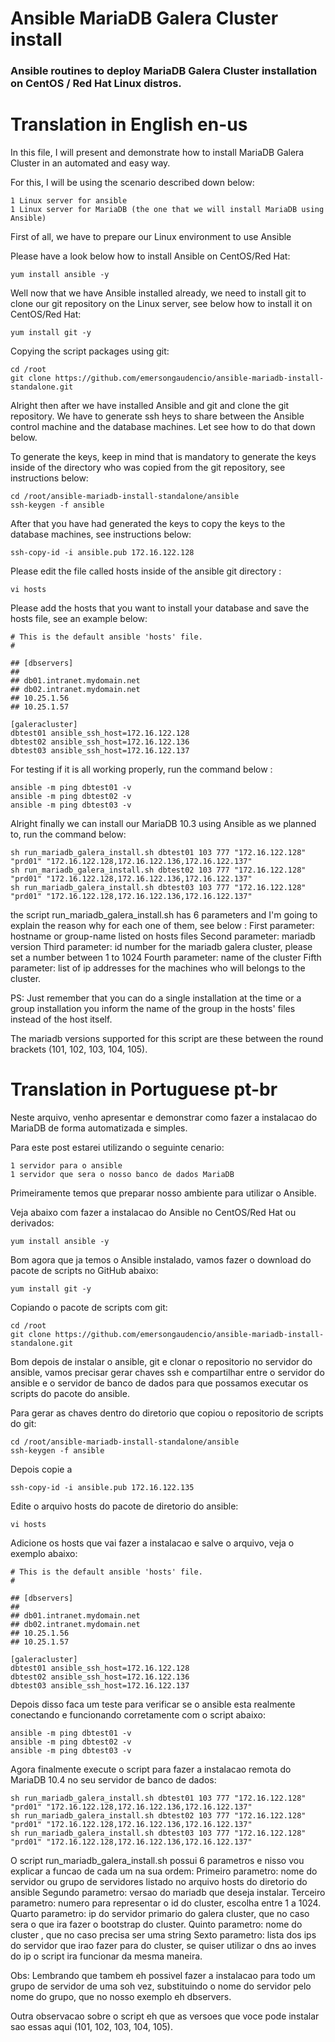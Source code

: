 # Ansible MariaDB Galera Cluster install
### Ansible routines to deploy MariaDB Galera Cluster installation on CentOS / Red Hat Linux distros.

# Translation in English en-us

 In this file, I will present and demonstrate how to install MariaDB Galera Cluster in an automated and easy way.

 For this, I will be using the scenario described down below:
 ```
 1 Linux server for ansible
 1 Linux server for MariaDB (the one that we will install MariaDB using Ansible)
 ```

 First of all, we have to prepare our Linux environment to use Ansible

 Please have a look below how to install Ansible on CentOS/Red Hat:
 ```
 yum install ansible -y
 ```
 Well now that we have Ansible installed already, we need to install git to clone our git repository on the Linux server, see below how to install it on CentOS/Red Hat:
 ```
 yum install git -y
 ```

 Copying the script packages using git:
 ```
 cd /root
 git clone https://github.com/emersongaudencio/ansible-mariadb-install-standalone.git
 ```
 Alright then after we have installed Ansible and git and clone the git repository. We have to generate ssh heys to share between the Ansible control machine and the database machines. Let see how to do that down below.

 To generate the keys, keep in mind that is mandatory to generate the keys inside of the directory who was copied from the git repository, see instructions below:
 ```
 cd /root/ansible-mariadb-install-standalone/ansible
 ssh-keygen -f ansible
 ```
 After that you have had generated the keys to copy the keys to the database machines, see instructions below:
 ```
 ssh-copy-id -i ansible.pub 172.16.122.128
 ```

 Please edit the file called hosts inside of the ansible git directory :
 ```
 vi hosts
 ```
 Please add the hosts that you want to install your database and save the hosts file, see an example below:

 ```
 # This is the default ansible 'hosts' file.
 #

 ## [dbservers]
 ##
 ## db01.intranet.mydomain.net
 ## db02.intranet.mydomain.net
 ## 10.25.1.56
 ## 10.25.1.57

 [galeracluster]
 dbtest01 ansible_ssh_host=172.16.122.128
 dbtest02 ansible_ssh_host=172.16.122.136
 dbtest03 ansible_ssh_host=172.16.122.137
 ```

 For testing if it is all working properly, run the command below :
 ```
 ansible -m ping dbtest01 -v
 ansible -m ping dbtest02 -v
 ansible -m ping dbtest03 -v
 ```

 Alright finally we can install our MariaDB 10.3 using Ansible as we planned to, run the command below:
 ```
 sh run_mariadb_galera_install.sh dbtest01 103 777 "172.16.122.128" "prd01" "172.16.122.128,172.16.122.136,172.16.122.137"  
 sh run_mariadb_galera_install.sh dbtest02 103 777 "172.16.122.128" "prd01" "172.16.122.128,172.16.122.136,172.16.122.137"
 sh run_mariadb_galera_install.sh dbtest03 103 777 "172.16.122.128" "prd01" "172.16.122.128,172.16.122.136,172.16.122.137"
 ```

  the script run_mariadb_galera_install.sh has 6 parameters and I'm going to explain the reason why for each one of them, see below :
  First parameter: hostname or group-name listed on hosts files
  Second parameter: mariadb version
  Third parameter: id number for the mariadb galera cluster, please set a number between 1 to 1024
  Fourth parameter: name of the cluster
  Fifth parameter: list of ip addresses for the machines who will belongs to the cluster.

 PS: Just remember that you can do a single installation at the time or a group installation you inform the name of the group in the hosts' files instead of the host itself.

 The mariadb versions supported for this script are these between the round brackets (101, 102, 103, 104, 105).

# Translation in Portuguese pt-br

Neste arquivo, venho apresentar e demonstrar como fazer a instalacao do MariaDB de forma automatizada e simples.

Para este post estarei utilizando o seguinte cenario:
```
1 servidor para o ansible
1 servidor que sera o nosso banco de dados MariaDB
```

Primeiramente temos que preparar nosso ambiente para utilizar o Ansible.

Veja abaixo com fazer a instalacao do Ansible no CentOS/Red Hat ou derivados:
```
yum install ansible -y
```

Bom agora que ja temos o Ansible instalado, vamos fazer o download do pacote de scripts no GitHub abaixo:
```
yum install git -y
```

Copiando o pacote de scripts com git:
```
cd /root
git clone https://github.com/emersongaudencio/ansible-mariadb-install-standalone.git
```

Bom depois de instalar o ansible, git e clonar o repositorio no servidor do ansible, vamos precisar gerar chaves ssh e compartilhar entre o servidor do ansible e o servidor de banco de dados para que possamos executar os scripts do pacote do ansible.

Para gerar as chaves dentro do diretorio que copiou o repositorio de scripts do git:
```
cd /root/ansible-mariadb-install-standalone/ansible
ssh-keygen -f ansible
```
Depois copie a
```
ssh-copy-id -i ansible.pub 172.16.122.135
```

Edite o arquivo hosts do pacote de diretorio do ansible:
```
vi hosts
```
Adicione os hosts que vai fazer a instalacao e salve o arquivo, veja o exemplo abaixo:

```
# This is the default ansible 'hosts' file.
#

## [dbservers]
##
## db01.intranet.mydomain.net
## db02.intranet.mydomain.net
## 10.25.1.56
## 10.25.1.57

[galeracluster]
dbtest01 ansible_ssh_host=172.16.122.128
dbtest02 ansible_ssh_host=172.16.122.136
dbtest03 ansible_ssh_host=172.16.122.137
```

Depois disso faca um teste para verificar se o ansible esta realmente conectando e funcionando corretamente com o script abaixo:
```
ansible -m ping dbtest01 -v
ansible -m ping dbtest02 -v
ansible -m ping dbtest03 -v
```

Agora finalmente execute o script para fazer a instalacao remota do MariaDB 10.4 no seu servidor de banco de dados:
```
sh run_mariadb_galera_install.sh dbtest01 103 777 "172.16.122.128" "prd01" "172.16.122.128,172.16.122.136,172.16.122.137"  
sh run_mariadb_galera_install.sh dbtest02 103 777 "172.16.122.128" "prd01" "172.16.122.128,172.16.122.136,172.16.122.137"
sh run_mariadb_galera_install.sh dbtest03 103 777 "172.16.122.128" "prd01" "172.16.122.128,172.16.122.136,172.16.122.137"
```

O script run_mariadb_galera_install.sh possui 6 parametros e nisso vou explicar a funcao de cada um na sua ordem:
Primeiro parametro: nome do servidor ou grupo de servidores listado no arquivo hosts do diretorio do ansible
Segundo parametro: versao do mariadb que deseja instalar.
Terceiro parametro: numero para representar o id do cluster, escolha entre 1 a 1024.
Quarto parametro: ip do servidor primario do galera cluster, que no caso sera o que ira fazer o bootstrap do cluster.
Quinto parametro: nome do cluster , que no caso precisa ser uma string
Sexto parametro: lista dos ips do servidor que irao fazer para do cluster, se quiser utilizar o dns ao inves do ip o script ira funcionar da mesma maneira.

Obs: Lembrando que tambem eh possivel fazer a instalacao para todo um grupo de servidor de uma soh vez, substituindo o nome do servidor pelo nome do grupo, que no nosso exemplo eh dbservers.

Outra observacao sobre o script eh que as versoes que voce pode instalar sao essas aqui (101, 102, 103, 104, 105).

